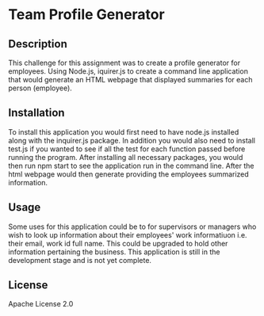 # Team Profile Generator 

## Description

This challenge for this assignment was to create a profile generator for employees. Using Node.js, iquirer.js to create a command line application that would generate an HTML webpage that displayed summaries for each person (employee).

## Installation

To install this application you would first need to have node.js installed along with the inquirer.js package. In addition you would also need to install test.js if you wanted to see if all the test for each function passed before running the program. After installing all necessary packages, you would then run npm start to see the application run in the command line. After the html webpage would then generate providing the employees summarized information.

## Usage

Some uses for this application could be to for supervisors or managers who wish to look up information about their employees' work informatiuon i.e. their email, work id full name. This could be upgraded to hold other information pertaining the business. This application is still in the development stage and is not yet complete. 

## License

Apache License 2.0

